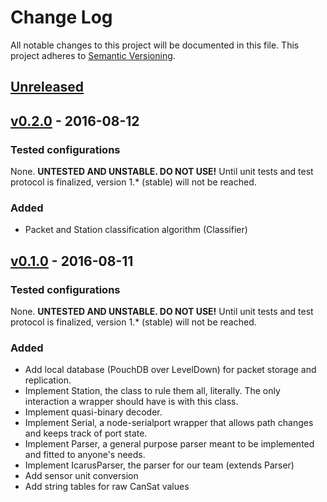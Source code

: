 # Change Log
All notable changes to this project will be documented in this file.
This project adheres to [Semantic Versioning](http://semver.org/).

## [Unreleased]

## [v0.2.0] - 2016-08-12
### Tested configurations
None. **UNTESTED AND UNSTABLE. DO NOT USE!** Until unit tests and test protocol is finalized, version 1.* (stable) will not be reached.

### Added
- Packet and Station classification algorithm (Classifier)

## [v0.1.0] - 2016-08-11
### Tested configurations
None. **UNTESTED AND UNSTABLE. DO NOT USE!** Until unit tests and test protocol is finalized, version 1.* (stable) will not be reached.
### Added
- Add local database (PouchDB over LevelDown) for packet storage and replication.
- Implement Station, the class to rule them all, literally. The only interaction a wrapper should have is with this class.
- Implement quasi-binary decoder.
- Implement Serial, a node-serialport wrapper that allows path changes and keeps track of port state.
- Implement Parser, a general purpose parser meant to be implemented and fitted to anyone's needs.
- Implement IcarusParser, the parser for our team (extends Parser)
- Add sensor unit conversion
- Add string tables for raw CanSat values

[Unreleased]: https://github.com/cansat-icarus/cansat/compare/v0.2.0...HEAD
[v0.2.0]: https://github.com/cansat-icarus/cansat/compare/v0.1.0...v0.2.0
[v0.1.0]: https://github.com/cansat-icarus/cansat/compare/e73fe964bc6dfae26e1a6bbb03d0565b35a394f9...v0.1.0
